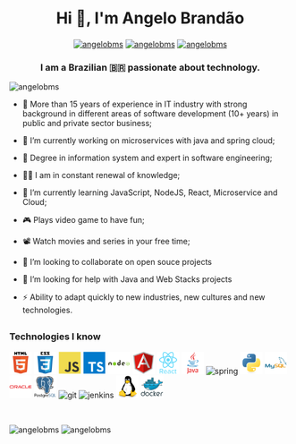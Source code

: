 ### <h1 align="center">Hi 👋, I'm Angelo Brandão</h1>
<p align="center">
<a href="https://dev.to/angelobms" target="blank"><img align="center" src="https://cdn.jsdelivr.net/npm/simple-icons@3.0.1/icons/dev-dot-to.svg" alt="angelobms" height="20" width="20" /></a>
<a href="https://linkedin.com/in/angelobms" target="blank"><img align="center" src="https://cdn.jsdelivr.net/npm/simple-icons@3.0.1/icons/linkedin.svg" alt="angelobms" height="20" width="20" /></a>
<a href=https://codepen.io/angelobms target="blank"><img align="center" src=https://cdn.jsdelivr.net/npm/simple-icons@3.0.1/icons/codepen.svg alt="angelobms" height="20" width="20" /></a>  
<!--
<a href="https://sourcerer.io/angelobms" target="blank"><img align="center" src="https://sourcerer.io/icons/logo-bright.svg" alt="Sourcerer" height="20px" width="20" /></a>  
-->
  
</p>
<h3 align="center">I am a Brazilian 🇧🇷️ passionate about technology.</h3>
<p align="left"> <img src="https://komarev.com/ghpvc/?username=angelobms" alt="angelobms" /> </p>

- 🔭 More than 15 years of experience in IT industry with strong background in different areas of software development (10+ years) in public and private sector business;

- 👷️ I’m currently working on microservices with java and spring cloud;

- 🌱 Degree in information system and expert in software engineering;

- 👨‍💻️ I am in constant renewal of knowledge;

- 🚀️ I’m currently learning JavaScript, NodeJS, React, Microservice and Cloud;

- 🎮️ Plays video game to have fun;

- 📽️ Watch movies and series in your free time; 

- 👯 I’m looking to collaborate on open souce projects 

- 🤔 I’m looking for help with Java and Web Stacks projects

- ⚡️ Ability to adapt quickly to new industries, new cultures and new technologies. 

##

### Technologies I know

<p align="left">
  <img src="https://github.com/devicons/devicon/blob/master/icons/html5/html5-original-wordmark.svg" alt="html5" width="40" height="40"/>
  <img src="https://github.com/devicons/devicon/blob/master/icons/css3/css3-original-wordmark.svg" alt="css3" width="40" height="40"/>
  <img src="https://github.com/devicons/devicon/blob/master/icons/javascript/javascript-original.svg" alt="javascript" width="40" height="40"/> 
  <img src="https://github.com/devicons/devicon/blob/master/icons/typescript/typescript-original.svg" alt="typescript" width="40" height="40"/>
  <img src="https://github.com/devicons/devicon/blob/master/icons/nodejs/nodejs-original-wordmark.svg" alt="nodejs" width="40" height="40"/> 
  <img src="https://github.com/devicons/devicon/blob/master/icons/angularjs/angularjs-original.svg" alt="angularjs" width="40" height="40"/> 
  <img src="https://github.com/devicons/devicon/blob/master/icons/react/react-original-wordmark.svg" alt="react" width="40" height="40"/>  
  <img src="https://github.com/devicons/devicon/blob/master/icons/java/java-original-wordmark.svg" alt="java" width="40" height="40"/> 
  <img src="https://spring.io/images/spring-logo-9146a4d3298760c2e7e49595184e1975.svg" alt="spring" width="40" height="40"/> 
  <img src="https://github.com/devicons/devicon/blob/master/icons/python/python-original.svg" alt="python" width="40" height="40"/> 
  <img src="https://github.com/devicons/devicon/blob/master/icons/mysql/mysql-original-wordmark.svg" alt="mysql" width="40" height="40"/> 
  <img src="https://github.com/devicons/devicon/blob/master/icons/oracle/oracle-original.svg" alt="oracle" width="40" height="40"/> 
  <img src="https://github.com/devicons/devicon/blob/master/icons/postgresql/postgresql-original-wordmark.svg" alt="postgresql" width="40" height="40"/> 
  <img src="https://www.vectorlogo.zone/logos/git-scm/git-scm-icon.svg" alt="git" width="40" height="40"/> 
  <img src="https://www.vectorlogo.zone/logos/jenkins/jenkins-icon.svg" alt="jenkins" width="40" height="40"/> 
  <img src="https://github.com/devicons/devicon/blob/master/icons/linux/linux-original.svg" alt="linux" width="40" height="40"/> 
  <img src="https://github.com/devicons/devicon/blob/master/icons/docker/docker-original-wordmark.svg" alt="docker" width="40" height="40"/> 
</p>

<p align="left">
<a href="https://sourcerer.io/angelobms"><img src="https://img.shields.io/badge/HTML-111%20commits-orange.svg" alt=""></a> 
<a href="https://sourcerer.io/angelobms"><img src="https://img.shields.io/badge/CSS-87%20commits-orange.svg" alt=""></a> 
<a href="https://sourcerer.io/angelobms"><img src="https://img.shields.io/badge/JavaScript-133%20commits-orange.svg" alt=""></a> 
<a href="https://sourcerer.io/angelobms"><img src="https://img.shields.io/badge/TypeScript-26%20commits-orange.svg" alt=""></a> 
<a href="https://sourcerer.io/angelobms"><img src="https://img.shields.io/badge/Java-92%20commits-orange.svg" alt=""></a> 
<a href="https://sourcerer.io/angelobms"><img src="https://img.shields.io/badge/Python-10%20commits-orange.svg" alt=""></a> 
</p>

<p align="left">
<img src="https://github-readme-stats.vercel.app/api?username=angelobms&show_icons=true" alt="angelobms" />	
<img src="https://github-readme-stats.vercel.app/api/top-langs/?username=angelobms&layout=compact&hide=html" alt="angelobms" />
</p>
